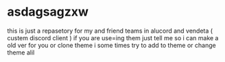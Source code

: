 # asdagsagzxw
this is just a repasetory for my and friend teams in alucord and vendeta ( custem discord client ) if you are use=ing them just tell me so i can make a old ver for you or clone theme i some times try to add to theme or change theme alil
